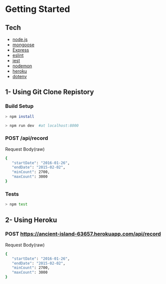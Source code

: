 # Getting Started
## Tech

* [node.js](https://nodejs.org/en/about/)
* [mongoose](https://www.npmjs.com/package/mongoose) 
* [Express](https://expressjs.com/) 
* [eslint](https://www.npmjs.com/package/eslint) 
* [jest](https://www.npmjs.com/package/jest) 
* [nodemon](https://www.npmjs.com/package/nodemon)
* [heroku](https://www.npmjs.com/package/heroku)
* [dotenv](https://www.npmjs.com/package/dotenv)
            
 
 ## 1- Using Git Clone Repistory
 ### Build Setup
 
  ```sh
> npm install 

```
 
 ```sh
> npm run dev  #at localhost:8000 

```

### POST /api/record
Request Body(raw)

 ```sh
{
    "startDate": "2016-01-26",
    "endDate": "2015-02-02",
    "minCount": 2700,
    "maxCount": 3000
}

```

### Tests

```sh
> npm test

```

## 2- Using Heroku

### POST https://ancient-island-63657.herokuapp.com/api/record
Request Body(raw)

 ```sh
{
    "startDate": "2016-01-26",
    "endDate": "2015-02-02",
    "minCount": 2700,
    "maxCount": 3000
}

```

